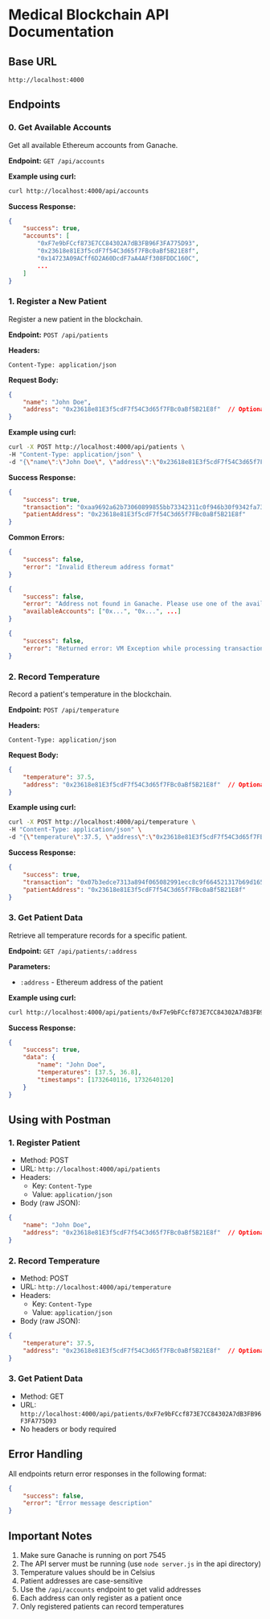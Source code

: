 # Medical Blockchain API Documentation

## Base URL
```
http://localhost:4000
```

## Endpoints

### 0. Get Available Accounts
Get all available Ethereum accounts from Ganache.

**Endpoint:** `GET /api/accounts`

**Example using curl:**
```bash
curl http://localhost:4000/api/accounts
```

**Success Response:**
```json
{
    "success": true,
    "accounts": [
        "0xF7e9bFCcf873E7CC84302A7dB3FB96F3FA775D93",
        "0x23618e81E3f5cdF7f54C3d65f7FBc0aBf5B21E8f",
        "0x14723A09ACff6D2A60DcdF7aA4AFf308FDDC160C",
        ...
    ]
}
```

### 1. Register a New Patient
Register a new patient in the blockchain.

**Endpoint:** `POST /api/patients`

**Headers:**
```
Content-Type: application/json
```

**Request Body:**
```json
{
    "name": "John Doe",
    "address": "0x23618e81E3f5cdF7f54C3d65f7FBc0aBf5B21E8f"  // Optional: Use a different account
}
```

**Example using curl:**
```bash
curl -X POST http://localhost:4000/api/patients \
-H "Content-Type: application/json" \
-d "{\"name\":\"John Doe\", \"address\":\"0x23618e81E3f5cdF7f54C3d65f7FBc0aBf5B21E8f\"}"
```

**Success Response:**
```json
{
    "success": true,
    "transaction": "0xaa9692a62b73060899855bb73342311c0f946b30f9342fa73e1b0e5a8293a665",
    "patientAddress": "0x23618e81E3f5cdF7f54C3d65f7FBc0aBf5B21E8f"
}
```

**Common Errors:**
```json
{
    "success": false,
    "error": "Invalid Ethereum address format"
}
```
```json
{
    "success": false,
    "error": "Address not found in Ganache. Please use one of the available accounts.",
    "availableAccounts": ["0x...", "0x...", ...]
}
```
```json
{
    "success": false,
    "error": "Returned error: VM Exception while processing transaction: revert Patient already registered"
}
```

### 2. Record Temperature
Record a patient's temperature in the blockchain.

**Endpoint:** `POST /api/temperature`

**Headers:**
```
Content-Type: application/json
```

**Request Body:**
```json
{
    "temperature": 37.5,
    "address": "0x23618e81E3f5cdF7f54C3d65f7FBc0aBf5B21E8f"  // Optional: Use a different account
}
```

**Example using curl:**
```bash
curl -X POST http://localhost:4000/api/temperature \
-H "Content-Type: application/json" \
-d "{\"temperature\":37.5, \"address\":\"0x23618e81E3f5cdF7f54C3d65f7FBc0aBf5B21E8f\"}"
```

**Success Response:**
```json
{
    "success": true,
    "transaction": "0x07b3edce7313a894f065082991ecc8c9f664521317b69d1652afc555fb325f92",
    "patientAddress": "0x23618e81E3f5cdF7f54C3d65f7FBc0aBf5B21E8f"
}
```

### 3. Get Patient Data
Retrieve all temperature records for a specific patient.

**Endpoint:** `GET /api/patients/:address`

**Parameters:**
- `:address` - Ethereum address of the patient

**Example using curl:**
```bash
curl http://localhost:4000/api/patients/0xF7e9bFCcf873E7CC84302A7dB3FB96F3FA775D93
```

**Success Response:**
```json
{
    "success": true,
    "data": {
        "name": "John Doe",
        "temperatures": [37.5, 36.8],
        "timestamps": [1732640116, 1732640120]
    }
}
```

## Using with Postman

### 1. Register Patient
- Method: POST
- URL: `http://localhost:4000/api/patients`
- Headers: 
  - Key: `Content-Type`
  - Value: `application/json`
- Body (raw JSON):
```json
{
    "name": "John Doe",
    "address": "0x23618e81E3f5cdF7f54C3d65f7FBc0aBf5B21E8f"  // Optional: Use a different account
}
```

### 2. Record Temperature
- Method: POST
- URL: `http://localhost:4000/api/temperature`
- Headers: 
  - Key: `Content-Type`
  - Value: `application/json`
- Body (raw JSON):
```json
{
    "temperature": 37.5,
    "address": "0x23618e81E3f5cdF7f54C3d65f7FBc0aBf5B21E8f"  // Optional: Use a different account
}
```

### 3. Get Patient Data
- Method: GET
- URL: `http://localhost:4000/api/patients/0xF7e9bFCcf873E7CC84302A7dB3FB96F3FA775D93`
- No headers or body required

## Error Handling
All endpoints return error responses in the following format:
```json
{
    "success": false,
    "error": "Error message description"
}
```

## Important Notes
1. Make sure Ganache is running on port 7545
2. The API server must be running (use `node server.js` in the api directory)
3. Temperature values should be in Celsius
4. Patient addresses are case-sensitive
5. Use the `/api/accounts` endpoint to get valid addresses
6. Each address can only register as a patient once
7. Only registered patients can record temperatures